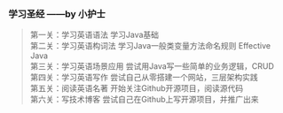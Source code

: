 ### 学习圣经 ——by 小护士
> 第一关：学习英语语法   学习Java基础 <br/>
第二关：学习英语构词法  学习Java一般类变量方法命名规则 Effective Java <br/>
第三关：学习英语场景应用  尝试用Java写一些简单的业务逻辑，CRUD <br/>
第四关：学习英语写作  尝试自己从零搭建一个网站，三层架构实践 <br/>
第五关：阅读英语名著  开始关注Github开源项目，阅读源代码 <br/>
第六关：写技术博客  尝试自己在Github上写开源项目，并推广出来